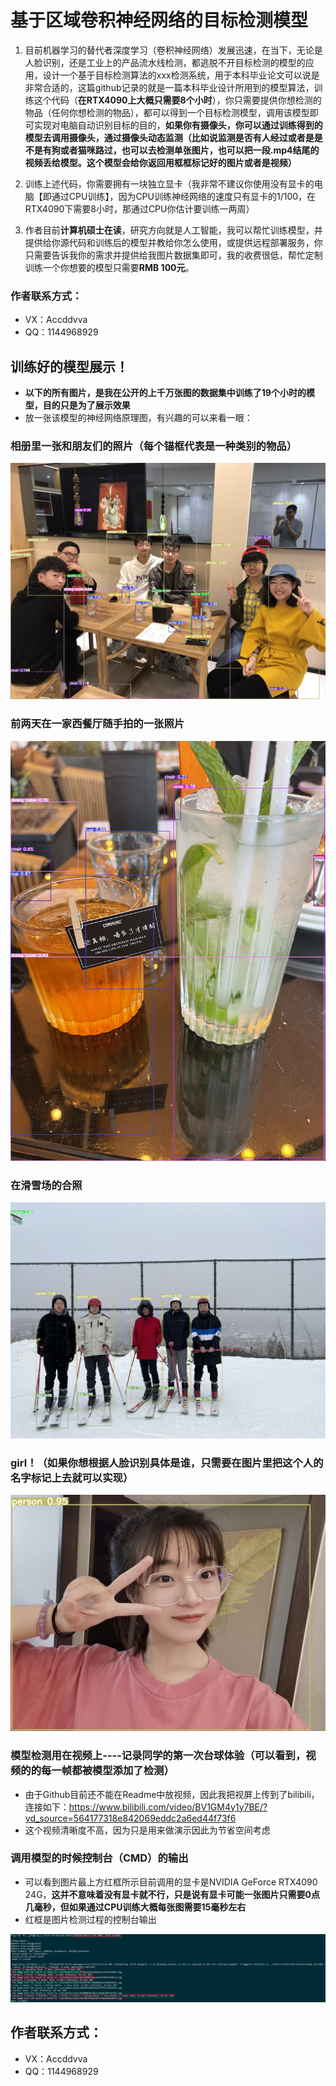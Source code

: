 # 基于区域卷积神经网络的目标检测模型

1. 目前机器学习的替代者深度学习（卷积神经网络）发展迅速，在当下，无论是人脸识别，还是工业上的产品流水线检测，都逃脱不开目标检测的模型的应用，设计一个基于目标检测算法的xxx检测系统，用于本科毕业论文可以说是非常合适的，这篇github记录的就是一篇本科毕业设计所用到的模型算法，训练这个代码（**在RTX4090上大概只需要8个小时**），你只需要提供你想检测的物品（任何你想检测的物品），都可以得到一个目标检测模型，调用该模型即可实现对电脑自动识别目标的目的，**如果你有摄像头，你可以通过训练得到的模型去调用摄像头，通过摄像头动态监测（比如说监测是否有人经过或者是是不是有狗或者猫咪路过，也可以去检测单张图片，也可以把一段.mp4结尾的视频丢给模型。这个模型会给你返回用框框标记好的图片或者是视频）**

2. 训练上述代码，你需要拥有一块独立显卡（我非常不建议你使用没有显卡的电脑【即通过CPU训练】，因为CPU训练神经网络的速度只有显卡的1/100，在RTX4090下需要8小时，那通过CPU你估计要训练一两周）
3. 作者目前**计算机硕士在读**，研究方向就是人工智能，我可以帮忙训练模型，并提供给你源代码和训练后的模型并教给你怎么使用，或提供远程部署服务，你只需要告诉我你的需求并提供给我图片数据集即可，我的收费很低，帮忙定制训练一个你想要的模型只需要**RMB 100元**。

### 作者联系方式：

- VX：Accddvva
- QQ：1144968929

## 训练好的模型展示！

- **以下的所有图片，是我在公开的上千万张图的数据集中训练了19个小时的模型，目的只是为了展示效果**
- 放一张该模型的神经网络原理图，有兴趣的可以来看一眼：

### 相册里一张和朋友们的照片（每个锚框代表是一种类别的物品）

![Alt text](https://github.com/zxx1218/ObjectDetect/blob/main/imgANDvideo/friends.jpg)

### 前两天在一家西餐厅随手拍的一张照片

![Alt text](https://github.com/zxx1218/ObjectDetect/blob/main/imgANDvideo/xican.jpg)

### 在滑雪场的合照

![Alt text](https://github.com/zxx1218/ObjectDetect/blob/main/imgANDvideo/huaxue.jpg)

### girl！（如果你想根据人脸识别具体是谁，只需要在图片里把这个人的名字标记上去就可以实现）

![Alt text](https://github.com/zxx1218/ObjectDetect/blob/main/imgANDvideo/girl.jpg)

### 模型检测用在视频上----记录同学的第一次台球体验（可以看到，视频的的每一帧都被模型添加了检测）

- 由于Github目前还不能在Readme中放视频，因此我把视屏上传到了bilibili，连接如下：https://www.bilibili.com/video/BV1GM4y1y7BE/?vd_source=564177318e842069eddc2a6ed44f73f6
- 这个视频清晰度不高，因为只是用来做演示因此为节省空间考虑

### 调用模型的时候控制台（CMD）的输出

- 可以看到图片最上方红框所示目前调用的显卡是NVIDIA GeForce RTX4090 24G，**这并不意味着没有显卡就不行，只是说有显卡可能一张图片只需要0点几毫秒，但如果通过CPU训练大概每张图需要15毫秒左右**
- 红框是图片检测过程的控制台输出

![Alt text](https://github.com/zxx1218/ObjectDetect/blob/main/imgANDvideo/train.png)

## 作者联系方式：

- VX：Accddvva
- QQ：1144968929

